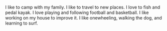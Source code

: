 I like to camp with my family.
I like to travel to new places.
I love to fish and pedal kayak.
I love playing and following football and basketball.
I like working on my house to improve it.
I like onewheeling, walking the dog, and learning to surf.
